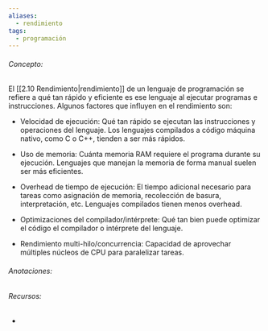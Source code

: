 ```yaml
---
aliases:
  - rendimiento
tags:
  - programación
---
```

###### Concepto:

El [[2.10 Rendimiento|rendimiento]] de un lenguaje de programación se refiere a qué tan rápido y eficiente es ese lenguaje al ejecutar programas e instrucciones. Algunos factores que influyen en el rendimiento son:

- Velocidad de ejecución: Qué tan rápido se ejecutan las instrucciones y operaciones del lenguaje. Los lenguajes compilados a código máquina nativo, como C o C++, tienden a ser más rápidos.

- Uso de memoria: Cuánta memoria RAM requiere el programa durante su ejecución. Lenguajes que manejan la memoria de forma manual suelen ser más eficientes.

- Overhead de tiempo de ejecución: El tiempo adicional necesario para tareas como asignación de memoria, recolección de basura, interpretación, etc. Lenguajes compilados tienen menos overhead.

- Optimizaciones del compilador/intérprete: Qué tan bien puede optimizar el código el compilador o intérprete del lenguaje.

- Rendimiento multi-hilo/concurrencia: Capacidad de aprovechar múltiples núcleos de CPU para paralelizar tareas.

###### Anotaciones:

> 

###### Recursos:

- 